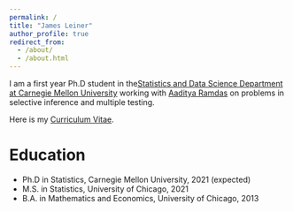 ```yaml
---
permalink: /
title: "James Leiner"
author_profile: true
redirect_from: 
  - /about/
  - /about.html
---
```


I am a first year Ph.D student in the[Statistics and Data Science Department at Carnegie Mellon University](http://stat.cmu.edu/) working with [Aaditya Ramdas](http://stat.cmu.edu/~aramdas/) on problems in selective inference and multiple testing. 

Here is my [Curriculum Vitae](https://jamesleiner.github.io/files/jleiner-cv.pdf).

# Education
* Ph.D in Statistics, Carnegie Mellon University, 2021 (expected)
* M.S. in Statistics, University of Chicago, 2021
* B.A. in Mathematics and Economics, University of Chicago, 2013
